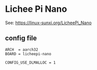 # Lichee Pi Nano

See: https://linux-sunxi.org/LicheePi_Nano

## config file

```
ARCH  = aarch32
BOARD = licheepi-nano

CONFIG_USE_DLMALLOC = 1
```
